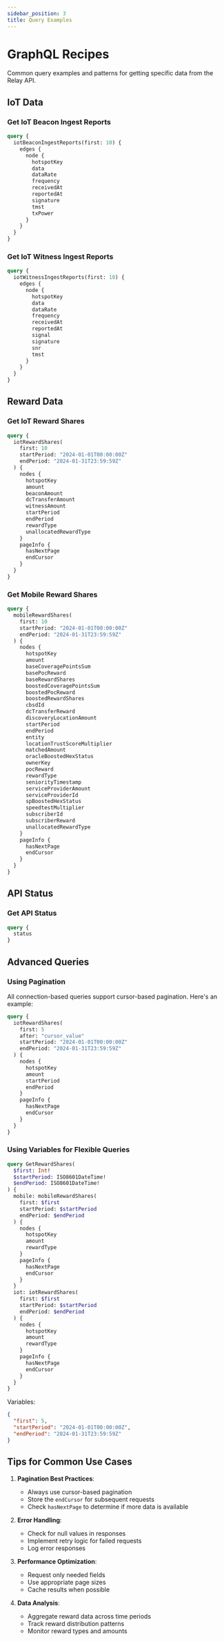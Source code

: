 ```yaml
---
sidebar_position: 3
title: Query Examples
---
```


# GraphQL Recipes

Common query examples and patterns for getting specific data from the Relay API.

## IoT Data

### Get IoT Beacon Ingest Reports

```graphql
query {
  iotBeaconIngestReports(first: 10) {
    edges {
      node {
        hotspotKey
        data
        dataRate
        frequency
        receivedAt
        reportedAt
        signature
        tmst
        txPower
      }
    }
  }
}
```

### Get IoT Witness Ingest Reports

```graphql
query {
  iotWitnessIngestReports(first: 10) {
    edges {
      node {
        hotspotKey
        data
        dataRate
        frequency
        receivedAt
        reportedAt
        signal
        signature
        snr
        tmst
      }
    }
  }
}
```

## Reward Data

### Get IoT Reward Shares

```graphql
query {
  iotRewardShares(
    first: 10
    startPeriod: "2024-01-01T00:00:00Z"
    endPeriod: "2024-01-31T23:59:59Z"
  ) {
    nodes {
      hotspotKey
      amount
      beaconAmount
      dcTransferAmount
      witnessAmount
      startPeriod
      endPeriod
      rewardType
      unallocatedRewardType
    }
    pageInfo {
      hasNextPage
      endCursor
    }
  }
}
```

### Get Mobile Reward Shares

```graphql
query {
  mobileRewardShares(
    first: 10
    startPeriod: "2024-01-01T00:00:00Z"
    endPeriod: "2024-01-31T23:59:59Z"
  ) {
    nodes {
      hotspotKey
      amount
      baseCoveragePointsSum
      basePocReward
      baseRewardShares
      boostedCoveragePointsSum
      boostedPocReward
      boostedRewardShares
      cbsdId
      dcTransferReward
      discoveryLocationAmount
      startPeriod
      endPeriod
      entity
      locationTrustScoreMultiplier
      matchedAmount
      oracleBoostedHexStatus
      ownerKey
      pocReward
      rewardType
      seniorityTimestamp
      serviceProviderAmount
      serviceProviderId
      spBoostedHexStatus
      speedtestMultiplier
      subscriberId
      subscriberReward
      unallocatedRewardType
    }
    pageInfo {
      hasNextPage
      endCursor
    }
  }
}
```

## API Status

### Get API Status

```graphql
query {
  status
}
```

## Advanced Queries

### Using Pagination

All connection-based queries support cursor-based pagination. Here's an example:

```graphql
query {
  iotRewardShares(
    first: 5
    after: "cursor_value"
    startPeriod: "2024-01-01T00:00:00Z"
    endPeriod: "2024-01-31T23:59:59Z"
  ) {
    nodes {
      hotspotKey
      amount
      startPeriod
      endPeriod
    }
    pageInfo {
      hasNextPage
      endCursor
    }
  }
}
```

### Using Variables for Flexible Queries

```graphql
query GetRewardShares(
  $first: Int!
  $startPeriod: ISO8601DateTime!
  $endPeriod: ISO8601DateTime!
) {
  mobile: mobileRewardShares(
    first: $first
    startPeriod: $startPeriod
    endPeriod: $endPeriod
  ) {
    nodes {
      hotspotKey
      amount
      rewardType
    }
    pageInfo {
      hasNextPage
      endCursor
    }
  }
  iot: iotRewardShares(
    first: $first
    startPeriod: $startPeriod
    endPeriod: $endPeriod
  ) {
    nodes {
      hotspotKey
      amount
      rewardType
    }
    pageInfo {
      hasNextPage
      endCursor
    }
  }
}
```

Variables:

```json
{
  "first": 5,
  "startPeriod": "2024-01-01T00:00:00Z",
  "endPeriod": "2024-01-31T23:59:59Z"
}
```

## Tips for Common Use Cases

1. **Pagination Best Practices**:

   - Always use cursor-based pagination
   - Store the `endCursor` for subsequent requests
   - Check `hasNextPage` to determine if more data is available

2. **Error Handling**:

   - Check for null values in responses
   - Implement retry logic for failed requests
   - Log error responses

3. **Performance Optimization**:

   - Request only needed fields
   - Use appropriate page sizes
   - Cache results when possible

4. **Data Analysis**:
   - Aggregate reward data across time periods
   - Track reward distribution patterns
   - Monitor reward types and amounts
